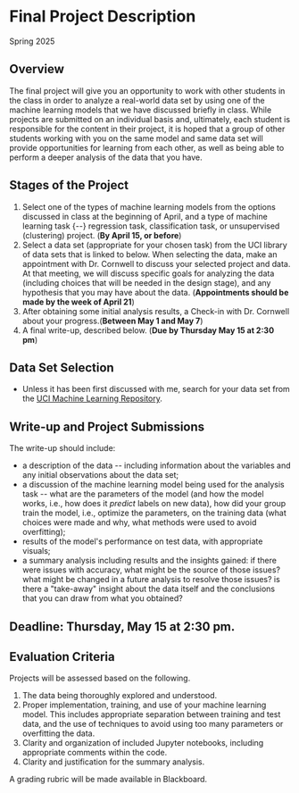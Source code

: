 # Final Project Description
Spring 2025

## Overview
The final project will give you an opportunity to work with other students in the class in order to analyze a real-world data set by using one of the machine learning models that we have discussed briefly in class. While projects are submitted on an individual basis and, ultimately, each student is responsible for the content in their project, it is hoped that a group of other students working with you on the same model and same data set will provide opportunities for learning from each other, as well as being able to perform a deeper analysis of the data that you have.

## Stages of the Project
1. Select one of the types of machine learning models from the options discussed in class at the beginning of April, and a type of machine learning task {--} regression task, classification task, or unsupervised (clustering) project. (**By April 15, or before**)
2. Select a data set (appropriate for your chosen task) from the UCI library of data sets that is linked to below. When selecting the data, make an appointment with Dr. Cornwell to discuss your selected project and data. At that meeting, we will discuss specific goals for analyzing the data (including choices that will be needed in the design stage), and any hypothesis that you may have about the data. (**Appointments should be made by the week of April 21**)
3. After obtaining some initial analysis results, a Check-in with Dr. Cornwell about your progress.(**Between May 1 and May 7**)
4. A final write-up, described below. (**Due by Thursday May 15 at 2:30 pm**)


## Data Set Selection
* Unless it has been first discussed with me, search for your data set from the [UCI Machine Learning Repository](https://archive.ics.uci.edu/).

## Write-up and Project Submissions
The write-up should include: 
* a description of the data -- including information about the variables and any initial observations about the data set; 
* a discussion of the machine learning model being used for the analysis task -- what are the parameters of the model (and how the model works, i.e., how does it _predict_ labels on new data), how did your group train the model, i.e., optimize the parameters, on the training data (what choices were made and why, what methods were used to avoid overfitting); 
* results of the model's performance on test data, with appropriate visuals; 
* a summary analysis including results and the insights gained: if there were issues with accuracy, what might be the source of those issues? what might be changed in a future analysis to resolve those issues? is there a "take-away" insight about the data itself and the conclusions that you can draw from what you obtained?

## Deadline: Thursday, May 15 at 2:30 pm.

## Evaluation Criteria
Projects will be assessed based on the following.
1. The data being thoroughly explored and understood.
2. Proper implementation, training, and use of your machine learning model. This includes appropriate separation between training and test data, and the use of techniques to avoid using too many parameters or overfitting the data.
3. Clarity and organization of included Jupyter notebooks, including appropriate comments within the code.
4. Clarity and justification for the summary analysis.

A grading rubric will be made available in Blackboard.